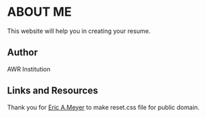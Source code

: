 # ABOUT ME

This website will help you in creating your resume.

## Author

AWR Institution

## Links and Resources

Thank you for [Eric A.Meyer](https://meyerweb.com/eric/tools/css/reset/) to make reset.css file for public domain.
